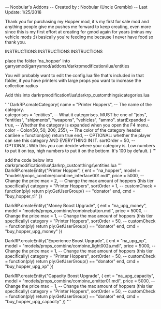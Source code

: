 -- Noobular's Addons
-- Created by : Noobular (Uncle Gremblo)
-- Last Update: 1/25/2018

Thank you for purchasing my Hopper mod, it's my first for sale mod and anything people give me pushes me forward to keep creating, 
even more since this is my first effort at creating for gmod again for years (minus my vehicle mods ;)) 
basically you're feeding me because I never have food so thank you.


INSTRUCTIONS
INSTRUCTIONS
INSTRUCTIONS

place the folder 'na_hopper' into garrysmod/garrysmod/addons/darkrpmodification/lua/entities

You will probably want to edit the config.lua file that's included in that folder, if you have printers with large props you want to increase the collection radius



Add this into darkrpmodification\lua\darkrp_customthings\categories.lua

'''
DarkRP.createCategory{ 
    name = "Printer Hoppers", -- The name of the category.<br>
    categorises = "entities", -- What it categorises. MUST be one of "jobs", "entities", "shipments", "weapons", "vehicles", "ammo".
    startExpanded = true, -- Whether the category is expanded when you open the F4 menu.<br>
    color = Color(50, 50, 200, 255), -- The color of the category header.<br>
    canSee = function(ply) return true end, -- OPTIONAL: whether the player can see this category AND EVERYTHING IN IT.
    sortOrder = 50, -- OPTIONAL: With this you can decide where your category is. Low numbers to put it on top, high numbers to put it on the bottom. It's 100 by default.
}
'''




add the code below into darkrpmodification\lua\darkrp_customthings\entities.lua
'''
DarkRP.createEntity("Printer Hopper", {
    ent = "na_hopper",
    model = "models/props_combine/combine_interface001.mdl",
    price = 5000, -- Change the price
    max = 2,      -- Change the max amount of hoppers (this tier specifically)
    category = "Printer Hoppers",
    sortOrder = 1,
   -- customCheck = function(ply) return ply:GetUserGroup() == "donator" end,
    cmd = "buy_hopper_t1"
})

DarkRP.createEntity("Money Boost Upgrade", {
    ent = "na_upg_money",
    model = "models/props_combine/combinebutton.mdl",
    price = 5000, -- Change the price
    max = 1,      -- Change the max amount of hoppers (this tier specifically)
    category = "Printer Hoppers",
    sortOrder = 50,
    -- customCheck = function(ply) return ply:GetUserGroup() == "donator" end,
    cmd = "buy_hopper_upg_money"
})

DarkRP.createEntity("Experience Boost Upgrade", {
    ent = "na_upg_xp",
    model = "models/props_combine/combine_light002a.mdl",
    price = 5000, -- Change the price
    max = 1,      -- Change the max amount of hoppers (this tier specifically)
    category = "Printer Hoppers",
    sortOrder = 50,
    -- customCheck = function(ply) return ply:GetUserGroup() == "donator" end,
    cmd = "buy_hopper_upg_xp"
})

DarkRP.createEntity("Capacity Boost Upgrade", {
    ent = "na_upg_capacity",
    model = "models/props_combine/combine_emitter01.mdl",
    price = 5000, -- Change the price
    max = 1,      -- Change the max amount of hoppers (this tier specifically)
    category = "Printer Hoppers",
    sortOrder = 50,
    -- customCheck = function(ply) return ply:GetUserGroup() == "donator" end,
    cmd = "buy_hopper_upg_capacity"
})
'''